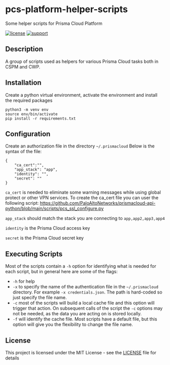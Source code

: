 # pcs-platform-helper-scripts
Some helper scripts for Prisma Cloud Platform

[![license](https://img.shields.io/badge/license-MIT-blue.svg)](./LICENSE) [![support](https://img.shields.io/badge/Support%20Level-Community-yellowgreen)](./SUPPORT.md)

## Description

A group of scripts used as helpers for various Prisma Cloud tasks both in CSPM and CWP. 


## Installation

Create a python virtual environment, activate the environment and install the required packages

```
python3 -m venv env
source env/bin/activate
pip install -r requirements.txt
```

## Configuration

Create an authorization file in the directory `~/.prismacloud`  Below is the syntax of the file:

```
{
    "ca_cert":"",
    "app_stack": "app",
    "identity": "",
    "secret": ""
}
```

`ca_cert` is needed to eliminate some warning messages while using global protect or other VPN services.  To create the ca_cert file you can user the following script: https://github.com/PaloAltoNetworks/prismacloud-api-python/blob/main/scripts/pcs_ssl_configure.py


`app_stack` should match the stack you are connecting to `app,app2,app3,app4`

`identity` is the Prisma Cloud access key

`secret` is the Prisma Cloud secret key

## Executing Scripts

Most of the scripts contain a `-h` option for identifying what is needed for each script, but in general here are some of the flags:

 * `-h` for help
 * `-x` to specify the name of the authentication file in the `~/.prismacloud` directory. For example `-x credentials.json`. The path is hard-coded so just specify the file name.
 * `-c` most of the scripts will build a local cache file and this option will trigger that action. On subsequent calls of the script the `-c` options may not be needed, as the data you are acting on is stored locally. 
 * `-f` will identify the cache file.  Most scripts have a default file, but this option will give you the flexibility to change the file name. 



## License
This project is licensed under the MIT License - see the [LICENSE](./LICENSE) file for details
